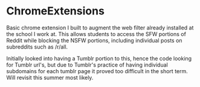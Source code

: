 # ChromeExtensions
Basic chrome extension I built to augment the web filter already installed at the school I work at. This allows students to access the SFW portions of Reddit while blocking the NSFW portions, including individual posts on subreddits such as /r/all.

Initially looked into having a Tumblr portion to this, hence the code looking for Tumblr url's, but due to Tumblr's practice of having individual subdomains for each tumblr page it proved too difficult in the short term. Will revisit this summer most likely. 

